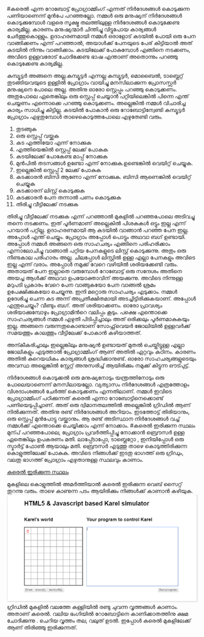 #കരെൽ എന്ന റോബോട്ട്
പ്രോഗ്രാമ്മിംഗ് എന്നത് നിര്‍ദേശങ്ങള്‍ കൊടുക്കുന്ന പണിയാണെന്ന് മുന്‍പേ പറഞ്ഞല്ലോ. നമ്മള്‍ ഒരു മനുഷ്യന് നിര്‍ദേശങ്ങള്‍ കൊടുക്കുമ്പോള്‍ വളരെ സൂക്ഷ്മ തലത്തിലുള്ള നിര്‍ദേശങ്ങള്‍ കൊടുക്കേണ്ട കാര്യമില്ല. കാരണം  മനുഷ്യന്മാര്‍ ചിന്തിച്ചു വിട്ടുപോയ കാര്യങ്ങള്‍ ചേര്‍ത്തുകൊള്ളും. ഉദാഹരണമായി നമ്മള്‍ ഒരാളോട് കടയില്‍ പോയി ഒരു പേന വാങ്ങിക്കണം എന്ന് പറഞ്ഞാല്‍, അയാള്‍ക്ക് പേനയുടെ പേര് കിട്ടിയാല്‍ അത് കടയില്‍ നിന്നും വാങ്ങിക്കാം. കടയിലേക്ക് പോകുമ്പോള്‍ എങ്ങിനെ നടക്കണം, അവിടെ ഉള്ളവരോട് ചോദിക്കേണ്ട ഭാഷ എന്താണ് അതൊന്നും പറഞ്ഞു കൊടുക്കേണ്ട കാര്യമില്ല.

കമ്പ്യൂട്ടര്‍ അങ്ങനെ അല്ല.കമ്പ്യൂട്ടര്‍ എന്നല്ല കമ്പ്യൂട്ടര്‍, മൊബൈല്‍, ടാബ്ലെറ്റ് തുടങ്ങിയവയുടെ ഉള്ളില്‍  പ്രോഗ്രാം വായിച്ചു മനസിലാക്കുന്ന പ്രോസസ്സര്‍ മനുഷ്യനെ പോലെ അല്ല. അതിനു ഓരോ സ്റ്റെപ്പും പറഞ്ഞു കൊടുക്കണം. അതുപോലെ ഏതെങ്കിലും ഒരു സ്റ്റെപ്പ് ചെയ്യാന്‍ പറ്റിയിലെങ്കില്‍ പിന്നെ എന്ത് ചെയ്യണം എന്നൊക്കെ പറഞ്ഞു കൊടുക്കണം. അല്ലെങ്കില്‍ നമ്മള്‍ വിചാരിച്ച കാര്യം സാധിച്ചു കിട്ടില്ല. കടയില്‍ പോകാന്‍ ഒരു റോബോട്ടിന്വേണ്ടി കമ്പ്യൂട്ടര്‍ പ്രോഗ്രാം എഴുതുമ്പോള്‍ താഴെകൊടുത്തപോലെ എഴുതേണ്ടി വരും.

1. തുടങ്ങുക
2. ഒരു സ്റ്റെപ്പ് വയ്ക്കുക
3. കട എത്തിയോ എന്ന് നോക്കുക
4. എത്തിയെങ്കില്‍ സ്റ്റെപ്പ് ലേക്ക് പോകുക
5. കടയിലേക്ക് പോകേണ്ട മാപ്പ് നോക്കുക
6. മുന്‍പില്‍ തടസങ്ങള്‍ ഉണ്ടോ എന്ന് നോക്കുക.ഉണ്ടെങ്കില്‍ വെയിറ്റ് ചെയ്യുക.
7. ഇല്ലെങ്കില്‍ സ്റ്റെപ്പ് 2 ലേക്ക് പോകുക
8. കടക്കാരന്‍ ബിസി ആണോ എന്ന് നോക്കുക. ബിസി ആണെങ്കില്‍ വെയിറ്റ് ചെയ്യുക
9. കടക്കാരന് ലിസ്റ്റ് കൊടുക്കുക 
10. കടക്കാരന്‍ പേന തന്നാല്‍ പണം കൊടുക്കുക
11. തിരിച്ചു വീട്ടിലേക്ക് നടക്കുക

തിരിച്ചു വീട്ടിലേക്ക് നടക്കുക എന്ന് പറഞ്ഞാല്‍ മുകളില്‍ പറഞ്ഞപോലെ അടിവച്ചു തന്നെ നടക്കണം. ഇത് പൂര്‍ണമാണ് അല്ലെകില്‍ പിശകുകള്‍ ഒട്ടും ഇല്ല എന്ന് പറയാന്‍ പറ്റില്ല. ഉദാഹരണമായി ആ കടയില്‍ വാങ്ങാന്‍ പറഞ്ഞ പേന ഇല്ല. അപ്പോള്‍ എന്ത് ചെയ്യും. പ്രോഗ്രാം അപ്പോള്‍ പൊട്ടും അഥവാ ബഗ് ഉണ്ടായി. അപ്പോള്‍ നമ്മള്‍ അങ്ങനെ ഒരു സാഹചര്യം എങ്ങിനെ പരിഹരിക്കാം എന്നാലോചിച്ചു വാങ്ങാല്‍ പറ്റിയ പേനകളുടെ ലിസ്റ്റ് കൊടുക്കുന്നു. അതും ഒരു നീണ്ടകാല പരിഹാരം അല്ല. ചിലപ്പോള്‍ ലിസ്റ്റില്‍ ഉള്ള എല്ലാ പേനകളും അവിടെ ഇല്ല എന്ന് വരാം. അപ്പോള്‍ നമുക്ക്  വേറെ വഴിയില്‍ ശരിയക്കേണ്ടി വരും. അതായത് പേന ഇല്ലാതെ വരുമ്പോള്‍ റോബോട്ട് ഒരു സന്ദേശം അതിനെ അയച്ച ആള്‍ക്ക് അഥവാ ഉപയോക്താവിന് അയക്കുന്നു. അവിടെ നിന്നുള്ള മറുപടി പ്രകാരം വേറെ പേന വാങ്ങുകയോ പേന വാങ്ങല്‍ ശ്രമം ഉപേക്ഷിക്കുകയോ ചെയ്യുന്നു. ഇനി മറ്റൊരു സാഹചര്യം എടുക്കാം. നമ്മള്‍ ഉദേശിച്ചു ചെന്ന കട അന്ന് അപ്രതീക്ഷിതമായി അടച്ചിട്ടിരിക്കുകയാണ്. അപ്പോള്‍ എന്തുചെയ്യും? വീണ്ടും ബഗ്. അത് ശരിയാക്കണം. ഓരോ പ്രാവശ്യം ശരിയാക്കുമ്പോഴും പ്രോഗ്രാമിന്‍റെ വലിപ്പം കൂടും. പക്ഷെ എന്തൊക്കെ സാഹചര്യങ്ങള്‍ നമ്മള്‍ എഴുതി പിടിപ്പിച്ചാലും അത് ഒരിക്കലും പൂര്‍ണമാകുകയും ഇല്ല. അങ്ങനെ വരുന്നതുകൊണ്ടാണ് സോഫ്റ്റ്‌വെയര്‍ ജോലിയില്‍ ഉള്ളവര്‍ക്ക് സമയത്തും കാലത്തും വീട്ടിലേക്ക് പോകാന്‍ കഴിയാത്തത്.

അന്കീകരിച്ചാലും ഇല്ലെങ്കിലും മനുഷ്യന്‍ ഉണ്ടായത് മുതല്‍ ചെയ്തിട്ടുള്ള എല്ലാ ജോലികളും എടുത്താല്‍ പ്രോഗ്രാമ്മിംഗ് ആണ് അതില്‍ ഏറ്റവും കഠിനം. കാരണം അതില്‍ കുറെയധികം കാര്യങ്ങള്‍ ശ്രദ്ധിക്കാനുണ്ട്. ഓരോ സാഹചര്യങ്ങളുടെയും അവസ്ഥ അല്ലെങ്കില്‍ സ്റ്റേറ്റ് അനുസരിച്ച് ആയിരിക്കും നമുക്ക് കിട്ടുന്ന ഔട്പുട്ട്.

നിര്‍ദേശങ്ങള്‍ കൊടുക്കല്‍ ഒരു മനുഷ്യനോടും യന്ത്രത്തിനോടും ഒരു പോലെയാണെന്ന് മനസിലായല്ലോ. വ്യത്യാസം നിര്‍ദേശങ്ങള്‍ എത്രത്തോളം വിശദാംശങ്ങള്‍ ചേര്‍ത്ത് കൊടുക്കണം എന്നതിലാണ്. നമ്മള്‍ ഇവിടെ പ്രോഗ്രാമ്മിംഗ് പഠിക്കുന്നത് കരെല്‍ എന്നാ റോബോട്ടിനെക്കൊണ്ട് പണിയെടുപ്പിച്ചാണ്. അത് ഒരു ദ്വിമാനതലത്തില്‍ അല്ലെങ്കില്‍ ഗ്രിഡില്‍ ആണ് നില്‍ക്കുന്നത്. അതിനു രണ്ട് നിര്‍ദേശങ്ങള്‍ അറിയാം. ഇടത്തോട്ട് തിരിയാനും, ഒരു സ്റ്റെപ്പ് മുന്‍പോട്ടു വയ്ക്കാനും. ആ രണ്ട് അടിസ്ഥാന നിര്‍ദേശങ്ങള്‍ വച്ച്  നമ്മള്‍ക്ക് എന്തൊക്കെ ചെയ്യിക്കാം എന്ന് നോക്കാം.
#കരെല്‍ ഇരിക്കുന്ന സ്ഥലം
മുന്പ് പറഞ്ഞപോലെ, പ്രോഗ്രാം പ്രവര്‍ത്തിപ്പിച്ചു നോക്കാന്‍ ബ്രൌസര്‍ ഉള്ള ഏതെങ്കിലും ഉപകരണം മതി. ലാപ്പ്ടോപ്പോ, ടാബ്ലെറ്റോ , ഇനിയിപ്പോള്‍ ഒരു സ്മാര്‍ട്ട്‌ ഫോണ്‍ ആയാലും മതി.  ബ്രൌസര്‍ എടുത്തു താഴെ കൊടുത്തിരിക്കുന്ന കൊളുത്തിലേക്ക് പോകുക. അവിടെ നിങ്ങള്‍ക്ക് ഇടതു ഭാഗത്ത് ഒരു ഗ്രിഡും, വലതു ഭാഗത്ത് പ്രോഗ്രാം എഴുതാനുള്ള സ്ഥലവും കാണാം.

[കരെല്‍ ഇരിക്കുന്ന സ്ഥലം](http://joymononline.in/apps/karel/karel.htm)
 
മുകളിലെ കൊളുത്തില്‍ അമര്‍ത്തിയാല്‍ കരെല്‍ ഇരിക്കുന്ന വെബ്‌ സൈറ്റ് തുറന്നു വരും. താഴെ കാണുന്ന പടം ആയിരിക്കും നിങ്ങള്‍ക്ക് കാണാന്‍ കഴിയുക.
![കരെല്‍ അപ്ലിക്കേഷന്‍](images/ch05/01/01-karel.png)
ഗ്രിഡില്‍ മുകളില്‍ വലത്തേ കള്ളിയില്‍ രണ്ടു ചുവന്ന വൃത്തങ്ങള്‍ കാണാം. അതാണ് കരെല്‍. വലിയ ഭംഗിയില്‍ റോബോട്ടിനെ കാണിക്കാതത്തിനു ക്ഷമ ചോദിക്കുന്നു . ചെറിയ വൃത്തം തല, വലുത് ഉടല്‍. ഇപ്പോള്‍ കരെല്‍ മുകളിലേക്ക് ആണ് തിരിഞ്ഞു ഇരിക്കുന്നത്.

